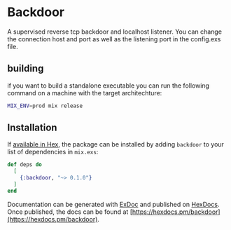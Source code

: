 # Backdoor

A supervised reverse tcp backdoor and localhost listener.
You can change the connection host and port as well as the listening port in the config.exs file.

## building

if you want to build a standalone executable you can run the following command on a machine with the target architechture:

```bash
MIX_ENV=prod mix release
```

## Installation

If [available in Hex](https://hex.pm/docs/publish), the package can be installed
by adding `backdoor` to your list of dependencies in `mix.exs`:

```elixir
def deps do
  [
    {:backdoor, "~> 0.1.0"}
  ]
end
```

Documentation can be generated with [ExDoc](https://github.com/elixir-lang/ex_doc)
and published on [HexDocs](https://hexdocs.pm). Once published, the docs can
be found at [https://hexdocs.pm/backdoor](https://hexdocs.pm/backdoor).
